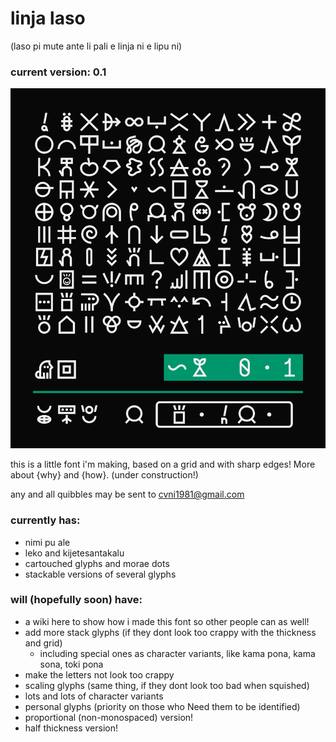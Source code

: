 # linja laso
(laso pi mute ante li pali e linja ni e lipu ni)
### current version: 0.1
![specimen of v0.1](specimens/0.1.png)

this is a little font i'm making, based on a grid and with sharp edges! More about {why} and {how}. (under construction!)

any and all quibbles may be sent to cvni1981@gmail.com

### currently has:
- nimi pu ale
- leko and kijetesantakalu
- cartouched glyphs and morae dots
- stackable versions of several glyphs

### will (hopefully soon) have:
- a wiki here to show how i made this font so other people can as well!
- add more stack glyphs (if they dont look too crappy with the thickness and grid)
    - including special ones as character variants, like kama pona, kama sona, toki pona
- make the letters not look too crappy
- scaling glyphs (same thing, if they dont look too bad when squished)
- lots and lots of character variants
- personal glyphs (priority on those who Need them to be identified)
- proportional (non-monospaced) version!
- half thickness version!